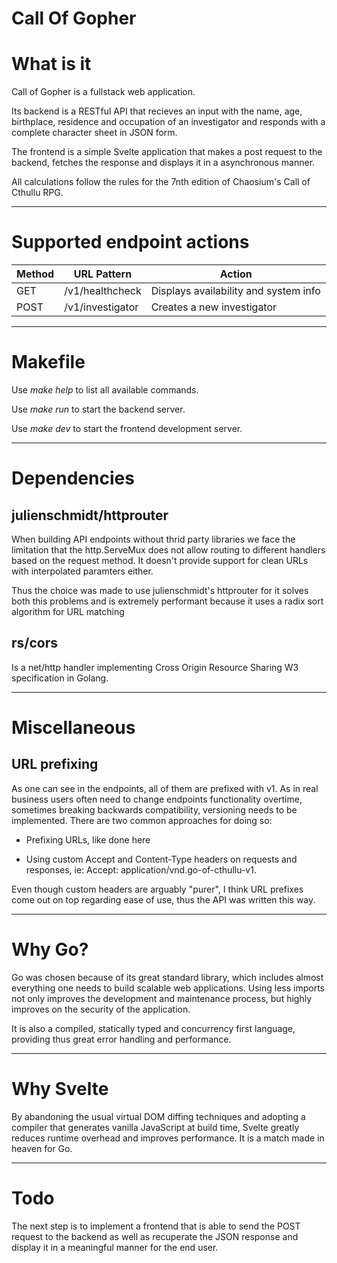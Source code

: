 # Call Of Gopher

# What is it

Call of Gopher is a fullstack web application.

Its backend is a RESTful API that recieves an input with the name, age, birthplace, residence and occupation of an investigator and responds with a complete character sheet in JSON form.  
 
The frontend is a simple Svelte application that makes a post request to the backend, fetches the response and displays it in a asynchronous manner.

All calculations follow the rules for the 7nth edition of Chaosium's Call of Cthullu RPG.

---

# Supported endpoint actions

| Method | URL Pattern         | Action                     |
|--------|---------------------|----------------------------|
| GET    | /v1/healthcheck     | Displays availability and system info      |
| POST   | /v1/investigator    | Creates a new investigator |

---

# Makefile
 
Use *make help* to list all available commands.

Use *make run* to start the backend server.

Use *make dev* to start the frontend development server.

---

# Dependencies

## julienschmidt/httprouter

When building API endpoints without thrid party libraries we face the limitation that the http.ServeMux does not allow routing to different handlers based on the request method. It doesn't provide support for clean URLs with interpolated paramters either.

Thus the choice was made to use julienschmidt's httprouter for it solves both this problems and is extremely performant because it uses a radix sort algorithm for URL matching

## rs/cors

Is a net/http handler implementing Cross Origin Resource Sharing W3 specification in Golang.

---

# Miscellaneous

## URL prefixing

As one can see in the endpoints, all of them are prefixed with v1. As in real business users often need to change endpoints functionality overtime, sometimes breaking backwards compatibility, versioning needs to be implemented. There are two common approaches for doing so:

- Prefixing URLs, like done here

- Using custom Accept and Content-Type headers on requests and responses, ie: Accept: application/vnd.go-of-cthullu-v1.

Even though custom headers are arguably "purer", I think URL prefixes come out on top regarding ease of use, thus the API was written this way.


---

# Why Go?

Go was chosen because of its great standard library, which includes almost everything one needs to build scalable web applications. Using less imports not only improves the development and maintenance process, but highly improves on the security of the application.

It is also a compiled, statically typed and concurrency first language, providing thus great error handling and performance. 

---

# Why Svelte

By abandoning the usual virtual DOM diffing techniques and adopting a compiler that generates vanilla JavaScript at build time, Svelte greatly reduces runtime overhead and improves performance. It is a match made in heaven for Go. 

---

# Todo 

The next step is to implement a frontend that is able to send the POST request to the backend as well as recuperate the JSON response and display it in a meaningful manner for the end user.
